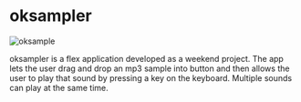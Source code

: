 # oksampler
![oksample](http://24veces.com/ok-sampler/screenshot.png)

oksampler is a flex application developed as a weekend project. The app lets the user drag and drop an mp3 sample into button and then allows the user to play that sound by pressing a key on the keyboard. Multiple sounds can play at the same time.

